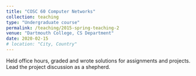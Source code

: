 ```yaml
---
title: "COSC 60 Computer Networks"
collection: teaching
type: "Undergraduate course"
permalink: /teaching/2015-spring-teaching-2
venue: "Dartmouth College, CS Department"
date: 2020-02-15
# location: "City, Country"
---
```


Held office hours, graded and wrote solutions for assignments and projects. Lead the project discussion as a shepherd. 
